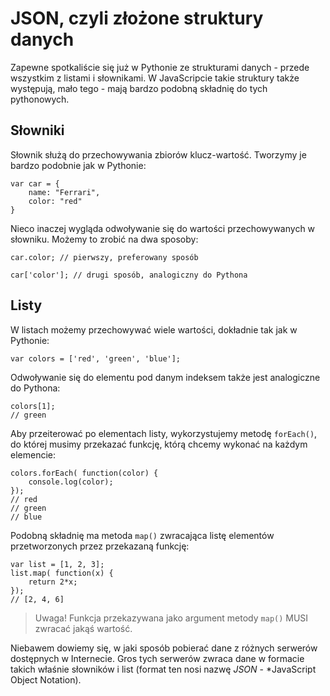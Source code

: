 # JSON, czyli złożone struktury danych

Zapewne spotkaliście się już w Pythonie ze strukturami danych - przede wszystkim z listami i słownikami. W JavaScripcie takie struktury także występują, mało tego - mają bardzo podobną składnię do tych pythonowych.

## Słowniki

Słownik służą do przechowywania zbiorów klucz-wartość. Tworzymy je bardzo podobnie jak w Pythonie:

```JS
var car = {
    name: "Ferrari",
    color: "red"
}
```

Nieco inaczej wygląda odwoływanie się do wartości przechowywanych w słowniku. Możemy to zrobić na dwa sposoby:

```JS
car.color; // pierwszy, preferowany sposób

car['color']; // drugi sposób, analogiczny do Pythona
```

## Listy

W listach możemy przechowywać wiele wartości, dokładnie tak jak w Pythonie:

```JS
var colors = ['red', 'green', 'blue'];
```

Odwoływanie się do elementu pod danym indeksem także jest analogiczne do Pythona:

```JS
colors[1];
// green
```

Aby przeiterować po elementach listy, wykorzystujemy metodę ```forEach()```, do której musimy przekazać funkcję, którą chcemy wykonać na każdym elemencie:

```JS
colors.forEach( function(color) {
    console.log(color);
});
// red
// green
// blue
```

Podobną składnię ma metoda ```map()``` zwracająca listę elementów przetworzonych przez przekazaną funkcję:

```JS
var list = [1, 2, 3];
list.map( function(x) {
    return 2*x;
});
// [2, 4, 6]
```

> Uwaga!
> Funkcja przekazywana jako argument metody ```map()``` MUSI zwracać jakąś wartość.

Niebawem dowiemy się, w jaki sposób pobierać dane z różnych serwerów dostępnych w Internecie. Gros tych serwerów zwraca dane w formacie takich właśnie słowników i list (format ten nosi nazwę *JSON* - *JavaScript Object Notation).